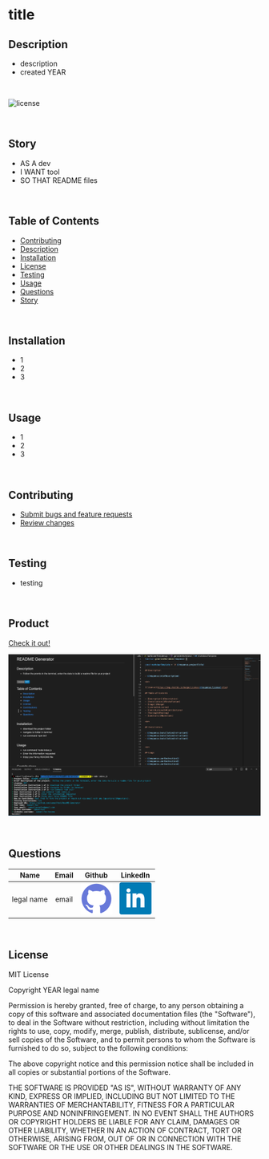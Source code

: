 
# title

## Description 

* description
* created YEAR

<br>

![license](https://img.shields.io/badge/License-MIT-blue)

<br>

## Story

* AS A dev
* I WANT tool
* SO THAT README files

<br>

## Table of Contents

* [Contributing](#Contributing)
* [Description](#Description)
* [Installation](#Installation)
* [License](#License)
* [Testing](#Testing)
* [Usage](#Usage)
* [Questions](#Questions)
* [Story](#Story)

<br>

## Installation

* 1
* 2
* 3

<br>

## Usage

* 1
* 2
* 3

<br>

## Contributing

* [Submit bugs and feature requests](https://github.com/gitusername/repo/issues)
* [Review changes](https://github.com/gitusername/repo/pulls)

<br>

## Testing

* testing

<br>

## Product

[Check it out!](url) 

![Screenshot](Assets/images/screenshot.png)

<br>

## Questions

| Name | Email  | Github  | LinkedIn |
| :--: | :----: | :-----: | :------: |
| legal name | email | [![Github](./assets/images/github.png)](https://github.com/gitusername) | [![LinkedIn](./assets/images/linkedin.png)](https://www.linkedin.com/in/linkedinname) |

<br>

## License


MIT License

Copyright YEAR legal name

Permission is hereby granted, free of charge, to any person obtaining a copy of this software and associated documentation files (the "Software"), to deal in the Software without restriction, including without limitation the rights to use, copy, modify, merge, publish, distribute, sublicense, and/or sell copies of the Software, and to permit persons to whom the Software is furnished to do so, subject to the following conditions:

The above copyright notice and this permission notice shall be included in all copies or substantial portions of the Software.

THE SOFTWARE IS PROVIDED "AS IS", WITHOUT WARRANTY OF ANY KIND, EXPRESS OR IMPLIED, INCLUDING BUT NOT LIMITED TO THE WARRANTIES OF MERCHANTABILITY, FITNESS FOR A PARTICULAR PURPOSE AND NONINFRINGEMENT. IN NO EVENT SHALL THE AUTHORS OR COPYRIGHT HOLDERS BE LIABLE FOR ANY CLAIM, DAMAGES OR OTHER LIABILITY, WHETHER IN AN ACTION OF CONTRACT, TORT OR OTHERWISE, ARISING FROM, OUT OF OR IN CONNECTION WITH THE SOFTWARE OR THE USE OR OTHER DEALINGS IN THE SOFTWARE.

